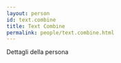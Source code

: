 ```yaml
---
layout: person
id: text.combine
title: Text Combine
permalink: people/text.combine.html
---
```


Dettagli della persona